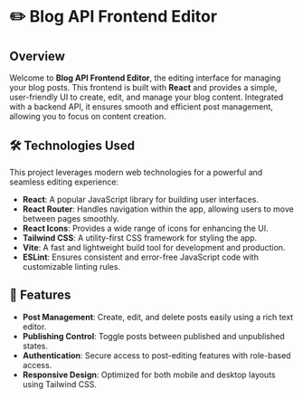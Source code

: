 # ✏️ Blog API Frontend Editor

## Overview

Welcome to **Blog API Frontend Editor**, the editing interface for managing your blog posts. This frontend is built with **React** and provides a simple, user-friendly UI to create, edit, and manage your blog content. Integrated with a backend API, it ensures smooth and efficient post management, allowing you to focus on content creation.

## 🛠 Technologies Used

This project leverages modern web technologies for a powerful and seamless editing experience:

- **React**: A popular JavaScript library for building user interfaces.
- **React Router**: Handles navigation within the app, allowing users to move between pages smoothly.
- **React Icons**: Provides a wide range of icons for enhancing the UI.
- **Tailwind CSS**: A utility-first CSS framework for styling the app.
- **Vite**: A fast and lightweight build tool for development and production.
- **ESLint**: Ensures consistent and error-free JavaScript code with customizable linting rules.

## 🎯 Features

- **Post Management**: Create, edit, and delete posts easily using a rich text editor.
- **Publishing Control**: Toggle posts between published and unpublished states.
- **Authentication**: Secure access to post-editing features with role-based access.
- **Responsive Design**: Optimized for both mobile and desktop layouts using Tailwind CSS.
